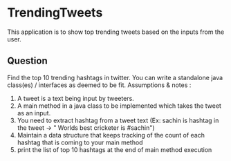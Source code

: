 # TrendingTweets
This application is to show top trending tweets based on the inputs from the user.

## Question
Find the top 10 trending hashtags in twitter. You can write a standalone java class(es) / interfaces as deemed to be fit. 
Assumptions & notes : 
1) A tweet is a text being input by tweeters. 
2) A main method in a java class to be implemented which takes the tweet as an input. 
3) You need to extract hashtag from a tweet text (Ex: sachin is hashtag in the tweet -> " Worlds best cricketer is #sachin") 
4) Maintain a data structure that keeps tracking of the count of each hashtag that is coming to your main method 
5) print the list of top 10 hashtags at the end of main method execution
